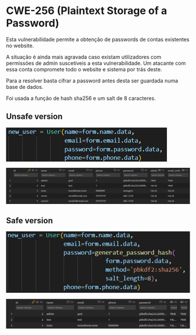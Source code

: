 # CWE-256 (Plaintext Storage of a Password)

Esta vulnerabilidade permite a obtenção de passwords de contas existentes no website.

A situação é ainda mais agravada caso existam utilizadores com permissões de admin suscetíveis a esta vulnerabilidade. Um atacante com essa conta compromete todo o website e sistema por trás deste.

Para a resolver basta cifrar a password antes desta ser guardada numa base de dados.

Foi usada a função de hash sha256 e um salt de 8 caracteres.

## Unsafe version

![Password Unsafe](unsafe_password.png)

![Data Base Unsafe](unsafe_db.png)

## Safe version

![Password Safe](safe_password.png)

![Data Base Safe](safe_db.png)